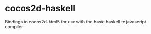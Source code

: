 cocos2d-haskell
===============

Bindings to cocox2d-html5 for use with the haste haskell to javascript compiler